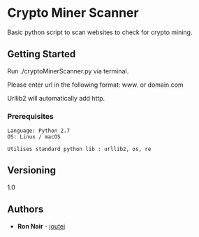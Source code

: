# Crypto Miner Scanner

Basic python script to scan websites to check for crypto mining.

## Getting Started

Run ./cryptoMinerScanner.py via terminal.

Please enter url in the following format: www. or domain.com

Urllib2 will automatically add http.

### Prerequisites


```
Language: Python 2.7
OS: Linux / macOS

Utilises standard python lib : urllib2, os, re
```

## Versioning

1.0

## Authors

* **Ron Nair** - [joutei](https://github.com/joutei)
